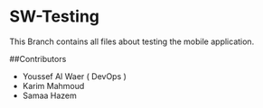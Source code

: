# SW-Testing
This Branch contains all files about testing the mobile application.

##Contributors

- Youssef Al Waer ( DevOps )
- Karim Mahmoud
- Samaa Hazem
